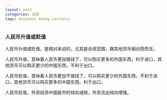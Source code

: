 ```yaml
---
layout: post
categories: 业务
tags: business money currency
---
```




### 人民币升值或贬值

人民币升值或贬值，是相对来说的，尤其是全球范围，跟其他货币相对而而言。



人民币升值，意味着人民币更加值钱了，可以购买更多的外国东西，利于进口，其他货币可以购买更少的中国东西，不利于出口。

人民币贬值，意味着人民币更加不值钱了，可以购买更少的外国东西，不利于进口，其他货币可以购买更多的中国东西。利于出口。



人民币贬值，外资投资中国股市的倾向减弱，外资流出倾向增强。
